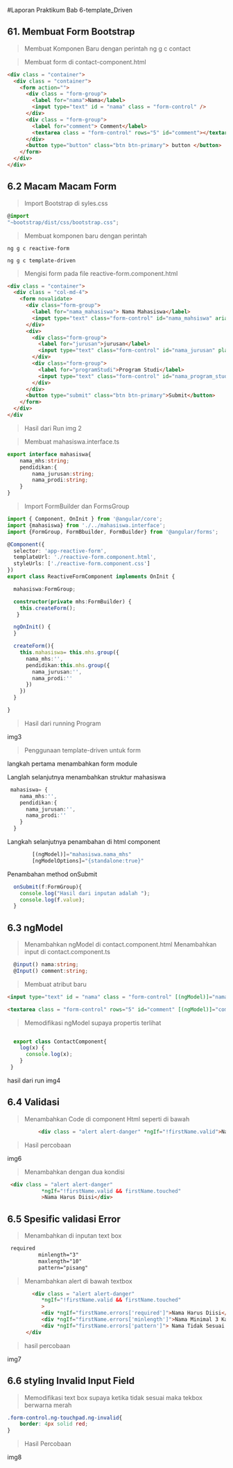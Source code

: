 #Laporan Praktikum Bab 6-template_Driven

## 61. Membuat Form Bootstrap

>Membuat Komponen Baru dengan perintah ng g c contact

> Membuat form di contact-component.html

```html
<div class = "container">
  <div class = "container">
    <form action="">
      <div class = "form-group">
        <label for="nama">Nama</label>
        <input type="text" id = "nama" class = "form-control" />
      </div>
      <div class = "form-group">
        <label for="comment"> Comment</label>
        <textarea class = "form-control" rows="5" id="comment"></textarea>
      </div>
      <button type="button" class="btn btn-primary"> button </button>
    </form>
  </div>
</div> 
```

## 6.2 Macam Macam Form

>Import Bootstrap di syles.css
```typescript
@import 
"~bootstrap/dist/css/bootstrap.css";
```
>Membuat komponen baru dengan perintah 
```
ng g c reactive-form 
```

```
ng g c template-driven
```

> Mengisi form pada file reactive-form.component.html 
```html
<div class = "container">
  <div class = "col-md-4">
    <form novalidate>
      <div class="form-group">
        <label for="nama_mahasiswa"> Nama Mahasiswa</label>
        <input type="text" class="form-control" id="nama_mahsiswa" aria-describedby="namamhs" placeholder="nama mahasiswa"/>
      </div>
      <div>
        <div class="form-group">
          <label for="jurusan">jurusan</label>
          <input type="text" class="form-control" id="nama_jurusan" placeholder="jurusan"/>
        </div>
        <div class="form-group">
          <label for="programStudi">Program Studi</label>
          <input type="text" class="form-control" id="nama_program_studi" placeholder="program studi"/>
        </div>
      </div>
      <button type="submit" class="btn btn-primary">Submit</button>
    </form>
  </div>
</div
```

> Hasil dari Run 
img 2

>Membuat mahasiswa.interface.ts 

```typescript
export interface mahasiswa{
    nama_mhs:string;
    pendidikan:{
        nama_jurusan:string;
        nama_prodi:string;
    }
}
```


> Import FormBuilder dan FormsGroup 

```typescript
import { Component, OnInit } from '@angular/core';
import {mahasiswa} from './../mahasiswa.interface';
import {FormGroup, FormBbuilder, FormBuilder} from '@angular/forms';

@Component({
  selector: 'app-reactive-form',
  templateUrl: './reactive-form.component.html',
  styleUrls: ['./reactive-form.component.css']
})
export class ReactiveFormComponent implements OnInit {

  mahasiswa:FormGroup;

  constructor(private mhs:FormBuilder) {
    this.createForm();
   }

  ngOnInit() {
  }

  createForm(){
    this.mahasiswa= this.mhs.group({
      nama_mhs:'',
      pendidikan:this.mhs.group({
        nama_jurusan:'',
        nama_prodi:''
      })
    })
  }

}

```
> Hasil dari running Program 

img3 

> Penggunaan template-driven untuk form 

langkah pertama menambahkan form module 

Langlah selanjutnya menambahkan struktur mahasiswa 

```typescript 
 mahasiswa= {
    nama_mhs:'',
    pendidikan:{
      nama_jurusan:'',
      nama_prodi:''
    }
  }
```

Langkah selanjutnya penambahan di html component 

```typescript
        [(ngModel)]="mahasiswa.nama_mhs"
        [ngModelOptions]="{standalone:true}"
```

Penambahan method onSubmit

```typescript
  onSubmit(f:FormGroup){
    console.log("Hasil dari inputan adalah ");
    console.log(f.value);
  }
```



## 6.3 ngModel


> Menambahkan ngModel di contact.component.html 
> Menambahkan input di contact.component.ts 

```typescript 
  @input() nama:string;
  @Input() comment:string;
```

> Membuat atribut baru 
```html
<input type="text" id = "nama" class = "form-control" [(ngModel)]="nama" name="nama"/>

<textarea class = "form-control" rows="5" id="comment" [(ngModel)]="comment" name="comment"></textarea>

```

>Memodifikasi ngModel supaya propertis terlihat

```typescript 

  export class ContactComponent{
    log(x) {
      console.log(x);
    }
 }
```

hasil dari run img4

## 6.4 Validasi 

> Menambahkan Code di component Html seperti di bawah 

```html
          <div class = "alert alert-danger" *ngIf="!firstName.valid">Nama Harus Diisi</div>

```

> Hasil percobaan 

img6

>Menambahkan dengan dua kondisi 

```html 
 <div class = "alert alert-danger"
           *ngIf="!firstName.valid && firstName.touched" 
           >Nama Harus Diisi</div>
```


## 6.5 Spesific validasi Error 

>Menambahkan di inputan text box 

```html 
 required
          minlength="3"
          maxlength="10"
          pattern="pisang"
```

> Menambahkan alert di bawah textbox

```html
        <div class = "alert alert-danger"
           *ngIf="!firstName.valid && firstName.touched" 
           >
           <div *ngIf="firstName.errors['required']">Nama Harus Diisi</div>
           <div *ngIf="firstName.errors['minlength']">Nama Minimal 3 Kata</div>
           <div *ngIf="firstName.errors['pattern']"> Nama Tidak Sesuai </div>
      </div 
```


> hasil percobaan 

img7

## 6.6 styling Invalid Input Field 

> Memodifikasi text box supaya ketika tidak sesuai maka tekbox berwarna merah 

```css
.form-control.ng-touchpad.ng-invalid{
    border: 4px solid red;
}
```

> Hasil Percobaan 

img8
